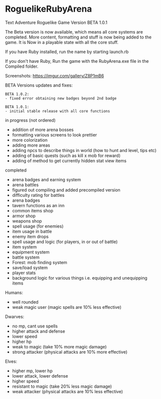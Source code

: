 # RoguelikeRubyArena
Text Adventure Roguelike Game Version BETA 1.0.1

The Beta version is now available, which means all core systems are completed.
More content, formatting and stuff is now being added to the game. It is Now
in a playable state with all the core stuff.

 If you have Ruby installed, run the name by starting launch.rb

 If you don't have Ruby, Run the game with the RubyArena.exe file in the Compiled
 folder.

 Screenshots: https://imgur.com/gallery/Z8P1mB6

 BETA Versions updates and fixes:

    BETA 1.0.2:
    - fixed error obtaining new badges beyond 2nd badge

    BETA 1.0.1:
    - initial stable release with all core functions

 in progress (not ordered)
 - addition of more arena bosses
 - formatting various screens to look prettier
 - more colorization
 - adding more areas
 - adding npcs to describe things in world (how to hunt and level, tips etc)
 - adding of basic quests (such as kill x mob for reward)
 - adding of method to get currently hidden stat view items

completed
  - arena badges and earning system
  - arena battles
  - figured out compiling and added precompiled version
  - difficulty rating for battles
  - arena badges
  - tavern functions as an inn
  - common items shop
  - armor shop
  - weapons shop
  - spell usage (for enemies)
  - item usage in battle
  - enemy item drops
  - spell usage and logic (for players, in or out of battle)
  - item system
  - equipment system
  - battle system
  - Forest: mob finding system
  - save/load system
  - player stats
  - background logic for various things i.e. equipping and unequipping items


  Humans:
   - well rounded
   - weak magic user (magic spells are 10% less effective)

  Dwarves:
   - no mp, cant use spells
   - higher attack and defense
   - lower speed
   - higher hp
   - weak to magic (take 10% more magic damage)
   - strong attacker (physical attacks are 10% more effective)

  Elves:
   - higher mp, lower hp
   - lower attack, lower defense
   - higher speed
   - resistant to magic (take 20% less magic damage)
   - weak attacker (physical attacks are 10% less effective)
